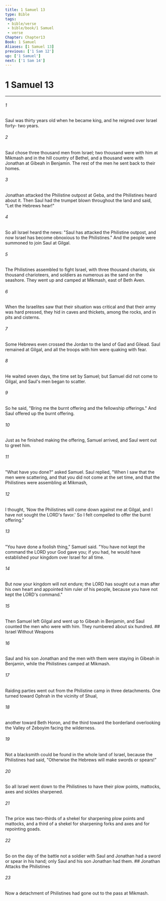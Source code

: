 ```yaml
---
title: 1 Samuel 13
type: Bible
tags:
 - bible/verse
 - bible/book/1 Samuel
 - verse
Chapter: Chapter13
Book: 1 Samuel
Aliases: [1 Samuel 13]
previous: ['1 Sam 12']
up: ['1 Samuel']
next: ['1 Sam 14']
---
```

# 1 Samuel 13

***


###### 1 
Saul was thirty years old when he became king, and he reigned over Israel forty- two years. 

###### 2 
Saul chose three thousand men from Israel; two thousand were with him at Mikmash and in the hill country of Bethel, and a thousand were with Jonathan at Gibeah in Benjamin. The rest of the men he sent back to their homes. 

###### 3 
Jonathan attacked the Philistine outpost at Geba, and the Philistines heard about it. Then Saul had the trumpet blown throughout the land and said, "Let the Hebrews hear!" 

###### 4 
So all Israel heard the news: "Saul has attacked the Philistine outpost, and now Israel has become obnoxious to the Philistines." And the people were summoned to join Saul at Gilgal. 

###### 5 
The Philistines assembled to fight Israel, with three thousand chariots, six thousand charioteers, and soldiers as numerous as the sand on the seashore. They went up and camped at Mikmash, east of Beth Aven. 

###### 6 
When the Israelites saw that their situation was critical and that their army was hard pressed, they hid in caves and thickets, among the rocks, and in pits and cisterns. 

###### 7 
Some Hebrews even crossed the Jordan to the land of Gad and Gilead. Saul remained at Gilgal, and all the troops with him were quaking with fear. 

###### 8 
He waited seven days, the time set by Samuel; but Samuel did not come to Gilgal, and Saul's men began to scatter. 

###### 9 
So he said, "Bring me the burnt offering and the fellowship offerings." And Saul offered up the burnt offering. 

###### 10 
Just as he finished making the offering, Samuel arrived, and Saul went out to greet him. 

###### 11 
"What have you done?" asked Samuel. Saul replied, "When I saw that the men were scattering, and that you did not come at the set time, and that the Philistines were assembling at Mikmash, 

###### 12 
I thought, 'Now the Philistines will come down against me at Gilgal, and I have not sought the LORD's favor.' So I felt compelled to offer the burnt offering." 

###### 13 
"You have done a foolish thing," Samuel said. "You have not kept the command the LORD your God gave you; if you had, he would have established your kingdom over Israel for all time. 

###### 14 
But now your kingdom will not endure; the LORD has sought out a man after his own heart and appointed him ruler of his people, because you have not kept the LORD's command." 

###### 15 
Then Samuel left Gilgal and went up to Gibeah in Benjamin, and Saul counted the men who were with him. They numbered about six hundred. ## Israel Without Weapons 

###### 16 
Saul and his son Jonathan and the men with them were staying in Gibeah in Benjamin, while the Philistines camped at Mikmash. 

###### 17 
Raiding parties went out from the Philistine camp in three detachments. One turned toward Ophrah in the vicinity of Shual, 

###### 18 
another toward Beth Horon, and the third toward the borderland overlooking the Valley of Zeboyim facing the wilderness. 

###### 19 
Not a blacksmith could be found in the whole land of Israel, because the Philistines had said, "Otherwise the Hebrews will make swords or spears!" 

###### 20 
So all Israel went down to the Philistines to have their plow points, mattocks, axes and sickles sharpened. 

###### 21 
The price was two-thirds of a shekel for sharpening plow points and mattocks, and a third of a shekel for sharpening forks and axes and for repointing goads. 

###### 22 
So on the day of the battle not a soldier with Saul and Jonathan had a sword or spear in his hand; only Saul and his son Jonathan had them. ## Jonathan Attacks the Philistines 

###### 23 
Now a detachment of Philistines had gone out to the pass at Mikmash. 
